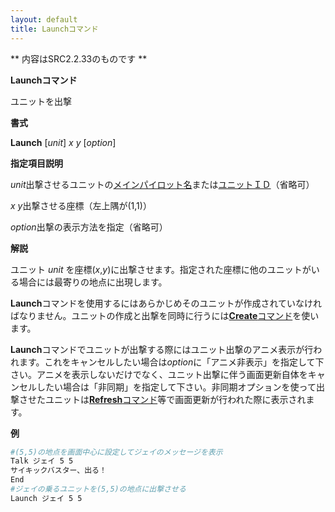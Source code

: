 ```yaml
---
layout: default
title: Launchコマンド
---
```

** 内容はSRC2.2.33のものです **

**Launchコマンド**

ユニットを出撃

**書式**

**Launch** [*unit*] *x y* [*option*]

**指定項目説明**

*unit*出撃させるユニットの[メインパイロット名](メインパイロット名.md)または[ユニットＩＤ](ユニットＩＤ.md)（省略可）

*x y*出撃させる座標（左上隅が(1,1)）

*option*出撃の表示方法を指定（省略可）

**解説**

ユニット *unit* を座標(*x*,*y*)に出撃させます。指定された座標に他のユニットがいる場合には最寄りの地点に出現します。

**Launch**コマンドを使用するにはあらかじめそのユニットが作成されていなければなりません。ユニットの作成と出撃を同時に行うには[**Create**コマンド](Createコマンド.md)を使います。

**Launch**コマンドでユニットが出撃する際にはユニット出撃のアニメ表示が行われます。これをキャンセルしたい場合は*option*に「アニメ非表示」を指定して下さい。アニメを表示しないだけでなく、ユニット出撃に伴う画面更新自体をキャンセルしたい場合は「非同期」を指定して下さい。非同期オプションを使って出撃させたユニットは[**Refresh**コマンド](Refreshコマンド.md)等で画面更新が行われた際に表示されます。

**例**
```sh
#(5,5)の地点を画面中心に設定してジェイのメッセージを表示
Talk ジェイ 5 5
サイキックバスター、出る！
End
#ジェイの乗るユニットを(5,5)の地点に出撃させる
Launch ジェイ 5 5
```

